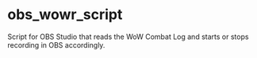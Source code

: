 # obs_wowr_script
Script for OBS Studio that reads the WoW Combat Log and starts or stops recording in OBS accordingly.
